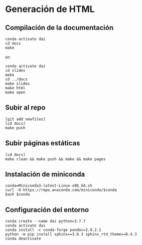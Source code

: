 
# Generación de HTML

## Compilación de la documentación

    conda activate dai
    cd docs
    make

or:

    conda activate dai
    cd slides
    make
    cd ../docs
    make slides
    make html
    make open

## Subir al repo

    [git add newfiles]
    [cd docs]
    make push

## Subir páginas estáticas

    [cd docs]
    make clean && make push && make && make pages

## Instalación de miniconda

    conda=Miniconda3-latest-Linux-x86_64.sh 
    curl -O https://repo.anaconda.com/miniconda/$conda
    bash $conda

## Configuración del entorno

    conda create --name dai python=3.7.7
    conda activate dai
    conda install -c conda-forge pandoc=2.9.2.1
    python -m pip install sphinx==3.0.3 sphinx_rtd_theme==0.4.3
    conda deactivate
